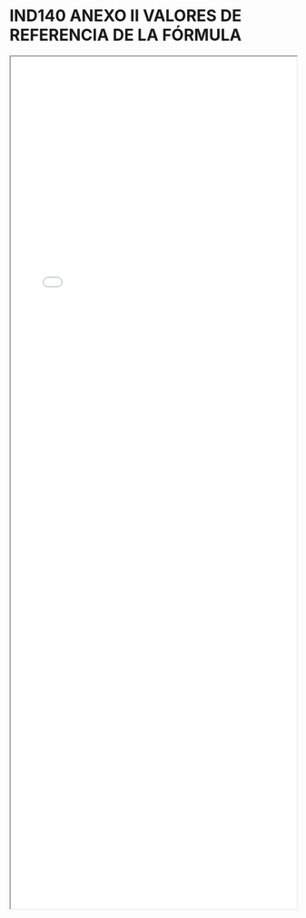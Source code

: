 
# IND140 ANEXO II VALORES DE REFERENCIA DE LA FÓRMULA

<iframe src="../IND140 ANEXO II VALORES DE REFERENCIA DE LA FÓRMULA.pdf" width="100%" height="1500px"></iframe>

